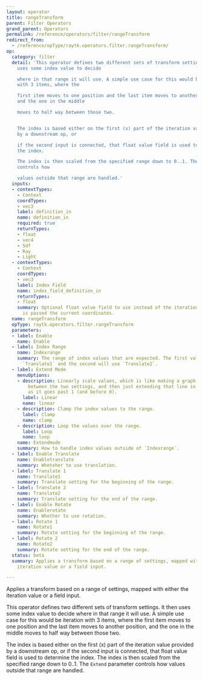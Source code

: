 ```yaml
---
layout: operator
title: rangeTransform
parent: Filter Operators
grand_parent: Operators
permalink: /reference/operators/filter/rangeTransform
redirect_from:
  - /reference/opType/raytk.operators.filter.rangeTransform/
op:
  category: filter
  detail: 'This operator defines two different sets of transform settings. It then
    uses some index value to decide

    where in that range it will use. A simple use case for this would be iteration
    with 3 items, where the

    first item moves to one position and the last item moves to another position,
    and the one in the middle

    moves to half way between those two.


    The index is based either on the first (x) part of the iteration value provided
    by a downstream op, or

    if the second input is connected, that float value field is used to determine
    the index.

    The index is then scaled from the specified range down to 0..1. The `Extend` parameter
    controls how

    values outside that range are handled.'
  inputs:
  - contextTypes:
    - Context
    coordTypes:
    - vec3
    label: definition_in
    name: definition_in
    required: true
    returnTypes:
    - float
    - vec4
    - Sdf
    - Ray
    - Light
  - contextTypes:
    - Context
    coordTypes:
    - vec3
    label: Index Field
    name: index_field_definition_in
    returnTypes:
    - float
    summary: Optional float value field to use instead of the iteration value. It
      is passed the current coordinates.
  name: rangeTransform
  opType: raytk.operators.filter.rangeTransform
  parameters:
  - label: Enable
    name: Enable
  - label: Index Range
    name: Indexrange
    summary: The range of index values that are expected. The first value will use
      `Translate1` and the second will use `Translate2`.
  - label: Extend Mode
    menuOptions:
    - description: Linearly scale values, which is like making a graph with a line
        between the two settings, and then just extending that line in the same direction
        as it goes past 1 (and before 0).
      label: Linear
      name: linear
    - description: Clamp the index values to the range.
      label: Clamp
      name: clamp
    - description: Loop the values over the range.
      label: Loop
      name: loop
    name: Extendmode
    summary: How to handle index values outside of `Indexrange`.
  - label: Enable Translate
    name: Enabletranslate
    summary: Wheteher to use translation.
  - label: Translate 1
    name: Translate1
    summary: Translate setting for the beginning of the range.
  - label: Translate 2
    name: Translate2
    summary: Translate setting for the end of the range.
  - label: Enable Rotate
    name: Enablerotate
    summary: Whether to use rotation.
  - label: Rotate 1
    name: Rotate1
    summary: Rotate setting for the beginning of the range.
  - label: Rotate 2
    name: Rotate2
    summary: Rotate setting for the end of the range.
  status: beta
  summary: Applies a transform based on a range of settings, mapped with either the
    iteration value or a field input.

---
```



Applies a transform based on a range of settings, mapped with either the iteration value or a field input.

This operator defines two different sets of transform settings. It then uses some index value to decide
where in that range it will use. A simple use case for this would be iteration with 3 items, where the
first item moves to one position and the last item moves to another position, and the one in the middle
moves to half way between those two.

The index is based either on the first (x) part of the iteration value provided by a downstream op, or
if the second input is connected, that float value field is used to determine the index.
The index is then scaled from the specified range down to 0..1. The `Extend` parameter controls how
values outside that range are handled.
